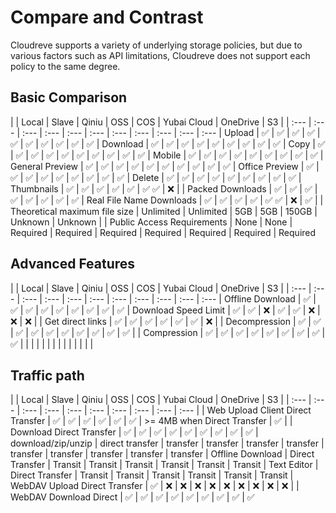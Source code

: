 # Compare and Contrast

Cloudreve supports a variety of underlying storage policies, but due to various factors such as API limitations, Cloudreve does not support each policy to the same degree.

## Basic Comparison

| | Local | Slave | Qiniu | OSS | COS | Yubai Cloud | OneDrive | S3 |
| :--- | :--- | :--- | :--- | :--- | :--- | :--- | :--- | :--- | :--- | :---
| Upload | ✅ | ✅ | ✅ | ✅ | ✅ | ✅ | ✅ | ✅ | ✅ | ✅
| Download | ✅ | ✅ | ✅ | ✅ | ✅ | ✅ | ✅ | ✅ | ✅
| Copy | ✅ | ✅ | ✅ | ✅ | ✅ | ✅ | ✅ | ✅ | ✅ | ✅
| Mobile | ✅ | ✅ | ✅ | ✅ | ✅ | ✅ | ✅ | ✅ | ✅
| General Preview | ✅ | ✅ | ✅ | ✅ | ✅ | ✅ | ✅ | ✅ | ✅ | ✅
| Office Preview | ✅ | ✅ | ✅ | ✅ | ✅ | ✅ | ✅ | ✅ | ✅
| Delete | ✅ | ✅ | ✅ | ✅ | ✅ | ✅ | ✅ | ✅ | ✅
| Thumbnails | ✅ | ✅ | ✅ | ✅ | ✅ | ✅ ✅ | ❌ |
| Packed Downloads | ✅ | ✅ | ✅ | ✅ | ✅ | ✅ | ✅ | ✅
| Real File Name Downloads | ✅ | ✅ | ✅ | ✅ | ✅ ✅ | ❌ | ✅ |
| Theoretical maximum file size | Unlimited | Unlimited | 5GB | 5GB | 150GB | Unknown | Unknown |
| Public Access Requirements | None | None | Required | Required | Required | Required | Required | Required | Required

## Advanced Features

| | Local | Slave | Qiniu | OSS | COS | Yubai Cloud | OneDrive | S3 |
| :--- | :--- | :--- | :--- | :--- | :--- | :--- | :--- | :--- | :--- | :---
| Offline Download | ✅ | ✅ | ✅ | ✅ | ✅ | ✅ | ✅ | ✅ | ✅
| Download Speed Limit | ✅ | ✅ | ❌ | ✅ | ✅ | ❌ | ❌ | ❌ |
| Get direct links | ✅ | ✅ | ✅ | ✅ | ✅ | ✅ | ❌ |
| Decompression | ✅ | ✅ | ✅ | ✅ | ✅ | ✅ | ✅ | ✅ | ✅ | ✅ |
| Compression | ✅ | ✅ | ✅ | ✅ | ✅ | ✅ | ✅ | ✅ | ✅
| | | | | | | | | | | | | |

## Traffic path

| | Local | Slave | Qiniu | OSS | COS | Yubai Cloud | OneDrive | S3 |
| :--- | :--- | :--- | :--- | :--- | :--- | :--- | :--- | :--- | :--- |
| Web Upload Client Direct Transfer | ✅ | ✅ | ✅ | ✅ | ✅ | ✅ | &gt;= 4MB when Direct Transfer | ✅ |
| Download Direct Transfer | ✅ | ✅ | ✅ | ✅ | ✅ | ✅ | ✅ | ✅ | ✅
| download/zip/unzip | direct transfer | transfer | transfer | transfer | transfer | transfer | transfer | transfer | transfer | transfer
| Offline Download | Direct Transfer | Transit | Transit | Transit | Transit | Transit | Transit
| Text Editor | Direct Transfer | Transit | Transit | Transit | Transit | Transit | Transit
| WebDAV Upload Direct Transfer | ✅ | ❌ | ❌ | ❌ | ❌ | ❌ | ❌ | ❌ | ❌ | ❌ |
| WebDAV Download Direct | ✅ | ✅ | ✅ | ✅ | ✅ | ✅ | ✅ | ✅ | ✅

